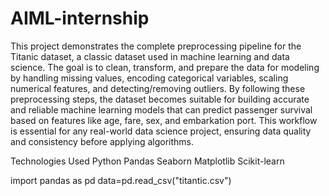 # AIML-internship
This project demonstrates the complete preprocessing pipeline for the Titanic dataset, a classic dataset used in machine learning and data science. The goal is to clean, transform, and prepare the data for modeling by handling missing values, encoding categorical variables, scaling numerical features, and detecting/removing outliers.
By following these preprocessing steps, the dataset becomes suitable for building accurate and reliable machine learning models that can predict passenger survival based on features like age, fare, sex, and embarkation port.
This workflow is essential for any real-world data science project, ensuring data quality and consistency before applying algorithms.

Technologies Used
Python
Pandas
Seaborn
Matplotlib
Scikit-learn

import pandas as pd
data=pd.read_csv("titantic.csv")
